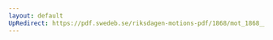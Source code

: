 ```yaml
---
layout: default
UpRedirect: https://pdf.swedeb.se/riksdagen-motions-pdf/1868/mot_1868__ak__00324/mot_1868__ak__00324_003.pdf
---
```

